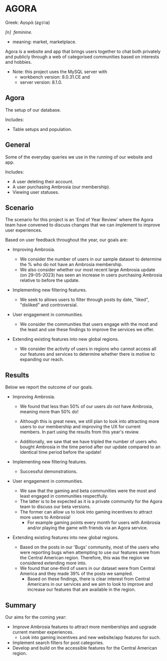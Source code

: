 # AGORA

Greek:
Αγορά (aɣɔˈɾa)

*[n]  feminine.*

* meaning: market, marketplace.

Agora is a website and app that brings users together to chat both privately and publicly through a web of categorised communities based on interests and hobbies.

* Note: this project uses the MySQL server with
	* workbench version: 8.0.31.CE and
	* server version: 8.1.0.

## Agora

The setup of our database.

Includes:
* Table setups and population.

## General

Some of the everyday queries we use in the running of our website and app.

Includes:
* A user deleting their account.
* A user purchasing Ambrosia (our membership).
* Viewing user statuses.

## Scenario

The scenario for this project is an 'End of Year Review' where the Agora team have convened to discuss changes that we can implement to improve user experiences.

Based on user feedback throughout the year, our goals are:
* Improving Ambrosia.
	* We consider the number of users in our sample dataset to determine the % who do not have an Ambrosia membership.
	* We also consider whether our most recent large Ambrosia update (on 29-05-2023) has seen an increase in users purchasing Ambrosia relative to before the update.

* Implementing new filtering features.
	* We seek to allows users to filter through posts by date, "liked", "disliked" and controversial.  

* User engagement in communities.
	* We consider the communities that users engage with the most and the least and use these findings to improve the services we offer.

* Extending existing features into new global regions.
	* We consider the activity of users in regions who cannot access all our features and services to determine whether there is motive to expanding our reach.

## Results

Below we report the outcome of our goals.

* Improving Ambrosia.
	* We found that less than 50% of our users *do not* have Ambrosia, meaning more than 50% do!
	* Although this is great news, we still plan to look into attracting more users to our membership and improving the UX for current members. In part using the results from this year's review.

	* Additionally, we saw that we have tripled the number of users who bought Ambrosia in the time period after our update compared to an identical time period before the update!

* Implementing new filtering features.
	* Successful demonstrations.

* User engagement in communities.
	* We saw that the gaming and beta communities were the most and least engaged in communities respectfully.
	* The latter is to be expected as it is a private community for the Agora team to discuss our beta versions.
	* The former can allow us to look into gaming incentives to attract more users to Ambrosia!
		* For example gaming points every month for users with Ambrosia and/or playing the game with friends via an Agora service.

* Extending existing features into new global regions.
	* Based on the posts in our 'Bugs' community, most of the users who were reporting bugs when attempting to use our features were from the Central American region. Therefore, this was the region we considered extending more into.
	* We found that one-third of users in our dataset were from Central America and they made 39% of the posts we sampled.
		* Based on these findings, there is clear interest from Central Americans in our services and we aim to look to improve and increase our features that are available in the region.

## Summary

Our aims for the coming year:

* Improve Ambrosia features to attract more memberships and upgrade current member experiences.
	* Look into gaming incentives and new website/app features for such.
* Implement search filters for post categories.
* Develop and build on the accessible features for the Central American region.